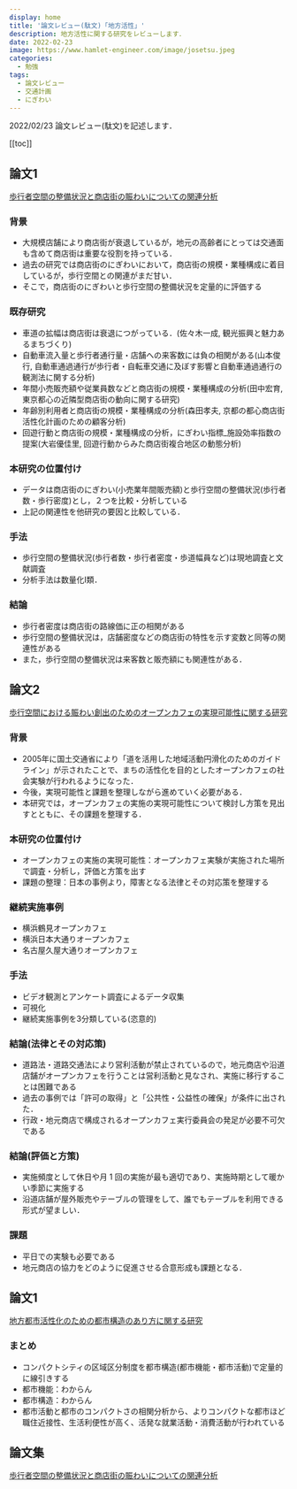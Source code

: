 ```yaml
---
display: home
title: '論文レビュー(駄文)「地方活性」'
description: 地方活性に関する研究をレビューします．
date: 2022-02-23
image: https://www.hamlet-engineer.com/image/josetsu.jpeg
categories: 
  - 勉強
tags:
  - 論文レビュー
  - 交通計画
  - にぎわい
---
```


2022/02/23 論文レビュー(駄文)を記述します．

<!-- https://www.hamlet-engineer.com -->

<!-- more -->

<ClientOnly>
  <CallInArticleAdsense />
</ClientOnly>

[[toc]]


## 論文1
[歩行者空間の整備状況と商店街の賑わいについての関連分析](http://library.jsce.or.jp/jsce/open/00041/2010/27-0313.pdf)

### 背景
- 大規模店舗により商店街が衰退しているが，地元の高齢者にとっては交通面も含めて商店街は重要な役割を持っている．
- 過去の研究では商店街のにぎわいにおいて，商店街の規模・業種構成に着目しているが，歩行空間との関連がまだ甘い．
- そこで，商店街のにぎわいと歩行空間の整備状況を定量的に評価する

###  既存研究
- 車道の拡幅は商店街は衰退につがっている．(佐々木一成, 観光振興と魅力あるまちづくり)
- 自動車流入量と歩行者通行量・店舗への来客数には負の相関がある(山本俊行, 自動車通過通行が歩行者・自転車交通に及ぼす影響と自動車通過通行の観測法に関する分析)
- 年間小売販売額や従業員数などと商店街の規模・業種構成の分析(田中宏育, 東京都心の近隣型商店街の動向に関する研究)
- 年齢別利用者と商店街の規模・業種構成の分析(森田孝夫, 京都の都心商店街活性化計画のための顧客分析)
- 回遊行動と商店街の規模・業種構成の分析，にぎわい指標_施設効率指数の提案(大岩優佳里, 回遊行動からみた商店街複合地区の動態分析)

### 本研究の位置付け
- データは商店街のにぎわい(小売業年間販売額)と歩行空間の整備状況(歩行者数・歩行密度)とし，２つを比較・分析している
- 上記の関連性を他研究の要因と比較している．

### 手法
- 歩行空間の整備状況(歩行者数・歩行者密度・歩道幅員など)は現地調査と文献調査
- 分析手法は数量化Ⅰ類．

### 結論
- 歩行者密度は商店街の路線価に正の相関がある
- 歩行空間の整備状況は，店舗密度などの商店街の特性を示す変数と同等の関連性がある
- また，歩行空間の整備状況は来客数と販売額にも関連性がある．


## 論文2
[歩行空間における賑わい創出のためのオープンカフェの実現可能性に関する研究](http://library.jsce.or.jp/jsce/open/00039/200911_no40/pdf/39.pdf)

### 背景
- 2005年に国土交通省により「道を活用した地域活動円滑化のためのガイドライン」が示されたことで、まちの活性化を目的としたオープンカフェの社会実験が行われるようになった．
- 今後，実現可能性と課題を整理しながら進めていく必要がある．
- 本研究では，オープンカフェの実施の実現可能性について検討し方策を見出すとともに、その課題を整理する．

### 本研究の位置付け
- オープンカフェの実施の実現可能性：オープンカフェ実験が実施された場所で調査・分析し，評価と方策を出す
- 課題の整理：日本の事例より，障害となる法律とその対応策を整理する

###  継続実施事例
- 横浜鶴見オープンカフェ
- 横浜日本大通りオープンカフェ
- 名古屋久屋大通りオープンカフェ

### 手法
- ビデオ観測とアンケート調査によるデータ収集
- 可視化
- 継続実施事例を3分類している(恣意的)

### 結論(法律とその対応策)
- 道路法・道路交通法により営利活動が禁止されているので，地元商店や沿道店舗がオープンカフェを行うことは営利活動と見なされ、実施に移行することは困難である
- 過去の事例では「許可の取得」と「公共性・公益性の確保」が条件に出された．
- 行政・地元商店で構成されるオープンカフェ実行委員会の発足が必要不可欠である

### 結論(評価と方策)
- 実施頻度として休日や月 1 回の実施が最も適切であり、実施時期として暖かい季節に実施する
- 沿道店舗が屋外販売やテーブルの管理をして、誰でもテーブルを利用できる形式が望ましい．

### 課題
- 平日での実験も必要である
- 地元商店の協力をどのように促進させる合意形成も課題となる．




## 論文1
[地方都市活性化のための都市構造のあり方に関する研究](https://www.jstage.jst.go.jp/article/journalcpij/39.3/0/39.3_895/_pdf/-char/ja)

### まとめ
- コンパクトシティの区域区分制度を都市構造(都市機能・都市活動)で定量的に線引きする
- 都市機能：わからん
- 都市構造：わからん
- 都市活動と都市のコンパクトさの相関分析から、よりコンパクトな都市ほど職住近接性、生活利便性が高く、活発な就業活動・消費活動が行われている


## 論文集
[歩行者空間の整備状況と商店街の賑わいについての関連分析](http://library.jsce.or.jp/jsce/open/00041/2010/27-0313.pdf)




<ClientOnly>
  <CallInArticleAdsense />
</ClientOnly>


